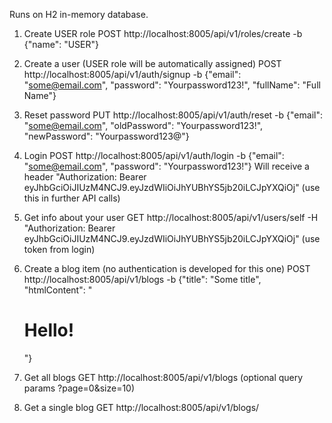 Runs on H2 in-memory database.

1. Create USER role
   POST http://localhost:8005/api/v1/roles/create -b {"name": "USER"}

2. Create a user (USER role will be automatically assigned)
   POST http://localhost:8005/api/v1/auth/signup -b {"email": "some@email.com", "password": "Yourpassword123!", "fullName": "Full Name"}

3. Reset password
   PUT http://localhost:8005/api/v1/auth/reset -b {"email": "some@email.com", "oldPassword": "Yourpassword123!", "newPassword": "Yourpassword123@"}

4. Login
   POST http://localhost:8005/api/v1/auth/login -b {"email": "some@email.com", "password": "Yourpassword123!"}
   Will receive a header "Authorization: Bearer eyJhbGciOiJIUzM4NCJ9.eyJzdWIiOiJhYUBhYS5jb20iLCJpYXQiOj" (use this in further API calls)

5. Get info about your user
   GET http://localhost:8005/api/v1/users/self -H "Authorization: Bearer eyJhbGciOiJIUzM4NCJ9.eyJzdWIiOiJhYUBhYS5jb20iLCJpYXQiOj" (use token from login)

6. Create a blog item (no authentication is developed for this one)
   POST http://localhost:8005/api/v1/blogs -b {"title": "Some title", "htmlContent": "<h1>Hello!</h1>"}

7. Get all blogs
   GET http://localhost:8005/api/v1/blogs (optional query params ?page=0&size=10)

8. Get a single blog
   GET http://localhost:8005/api/v1/blogs/<id>
